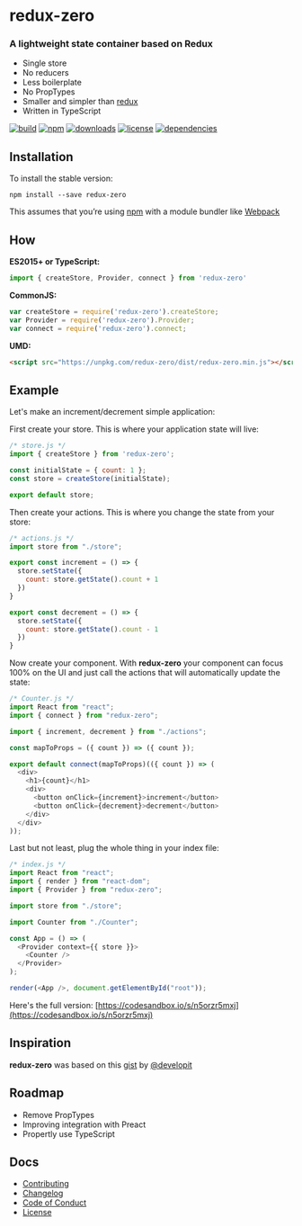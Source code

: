 # redux-zero

### A lightweight state container based on Redux

- Single store
- No reducers
- Less boilerplate
- No PropTypes
- Smaller and simpler than [redux](https://github.com/reactjs/redux)
- Written in TypeScript

[![build](https://img.shields.io/travis/concretesolutions/redux-zero/master.svg?style=flat-square)](https://travis-ci.org/concretesolutions/redux-zero)
[![npm](https://img.shields.io/npm/v/redux-zero.svg?style=flat-square)](https://www.npmjs.com/package/redux-zero)
[![downloads](https://img.shields.io/npm/dm/redux-zero.svg?style=flat-square)](https://www.npmjs.com/package/redux-zero)
[![license](https://img.shields.io/github/license/mashape/apistatus.svg?style=flat-square)]()
[![dependencies](https://img.shields.io/david/expressjs/express.svg?style=flat-square)]()

## Installation

To install the stable version:

```
npm install --save redux-zero
```

This assumes that you’re using [npm](https://www.npmjs.com/) with a module bundler like [Webpack](http://webpack.github.io)

## How

**ES2015+ or TypeScript:**

```js
import { createStore, Provider, connect } from 'redux-zero'
```

**CommonJS:**

```js
var createStore = require('redux-zero').createStore;
var Provider = require('redux-zero').Provider;
var connect = require('redux-zero').connect;
```

**UMD:**

```html
<script src="https://unpkg.com/redux-zero/dist/redux-zero.min.js"></script>
```

## Example

Let's make an increment/decrement simple application:

First create your store. This is where your application state will live:

```js
/* store.js */
import { createStore } from 'redux-zero';

const initialState = { count: 1 };
const store = createStore(initialState);

export default store;
```

Then create your actions. This is where you change the state from your store:

```js
/* actions.js */
import store from "./store";

export const increment = () => {
  store.setState({
    count: store.getState().count + 1
  })
}

export const decrement = () => {
  store.setState({
    count: store.getState().count - 1
  })
}
```

Now create your component. With **redux-zero** your component can focus 100% on the UI and just call the actions that will automatically update the state:

```js
/* Counter.js */
import React from "react";
import { connect } from "redux-zero";

import { increment, decrement } from "./actions";

const mapToProps = ({ count }) => ({ count });

export default connect(mapToProps)(({ count }) => (
  <div>
    <h1>{count}</h1>
    <div>
      <button onClick={increment}>increment</button>
      <button onClick={decrement}>decrement</button>
    </div>
  </div>
));
```

Last but not least, plug the whole thing in your index file:

```js
/* index.js */
import React from "react";
import { render } from "react-dom";
import { Provider } from "redux-zero";

import store from "./store";

import Counter from "./Counter";

const App = () => (
  <Provider context={{ store }}>
    <Counter />
  </Provider>
);

render(<App />, document.getElementById("root"));
```

Here's the full version: [https://codesandbox.io/s/n5orzr5mxj](https://codesandbox.io/s/n5orzr5mxj)

## Inspiration
**redux-zero** was based on this [gist](https://gist.github.com/developit/55c48d294abab13a146eac236bae3219) by [@developit](https://github.com/developit)

## Roadmap
- Remove PropTypes
- Improving integration with Preact
- Propertly use TypeScript

## Docs

* [Contributing](https://github.com/concretesolutions/redux-zero.js/blob/master/CONTRIBUTING.md)
* [Changelog](https://github.com/concretesolutions/redux-zero.js/blob/master/CHANGELOG.md)
* [Code of Conduct](https://github.com/concretesolutions/redux-zero.js/blob/master/CODE_OF_CONDUCT.md)
* [License](https://github.com/concretesolutions/redux-zero.js/blob/master/LICENSE.md)

